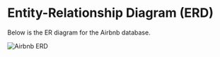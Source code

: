 # Entity-Relationship Diagram (ERD)

Below is the ER diagram for the Airbnb database.

![Airbnb ERD](../../../lessons/week1/airbnb_erd_diagram.png)